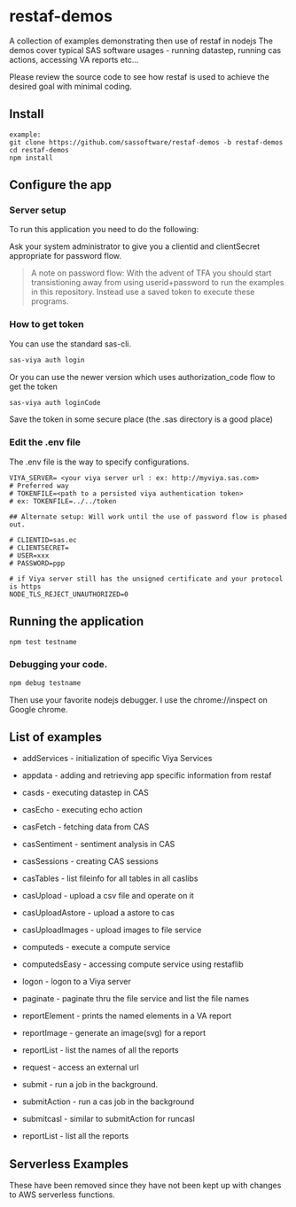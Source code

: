 # restaf-demos

A collection of examples demonstrating then use of restaf in nodejs
The demos cover typical SAS software usages - running datastep, running cas actions,
accessing VA reports etc...

Please review the source code to see how restaf is used to achieve
the desired goal with minimal coding.


## Install
```
example:
git clone https://github.com/sassoftware/restaf-demos -b restaf-demos
cd restaf-demos
npm install
```

## Configure the app
### Server setup
To run this application you need to do the following:

Ask your system administrator to give you a clientid and clientSecret appropriate
for password flow.

> A note on password flow:  With the advent of TFA you should start transistioning away from using userid+password to run the examples in this repository. Instead use a saved token to execute these programs.


### How to get token

You can use the standard sas-cli.

```cmd
sas-viya auth login
```

Or you can use the newer version which uses authorization_code flow to get the token

```cmd
sas-viya auth loginCode
```

Save the token in some secure place (the .sas directory is a good place)

### Edit the .env file

The .env file is the way to specify configurations. 

```env
VIYA_SERVER= <your viya server url : ex: http://myviya.sas.com>
# Preferred way
# TOKENFILE=<path to a persisted viya authentication token>
# ex: TOKENFILE=../../token

## Alternate setup: Will work until the use of password flow is phased out.

# CLIENTID=sas.ec
# CLIENTSECRET=
# USER=xxx
# PASSWORD=ppp

# if Viya server still has the unsigned certificate and your protocol is https
NODE_TLS_REJECT_UNAUTHORIZED=0

```


## Running the application

```md
npm test testname
```

### Debugging your code.

```md
npm debug testname
```

Then use your favorite nodejs debugger. I use the chrome://inspect on Google chrome.

## List of examples

- addServices - initialization of specific Viya Services

- appdata -  adding and retrieving app specific information from restaf

- casds -  executing datastep in CAS

- casEcho - executing echo action

- casFetch - fetching data from CAS

- casSentiment - sentiment analysis in CAS

- casSessions - creating CAS sessions

- casTables - list fileinfo for all tables in all caslibs

- casUpload - upload a csv file and operate on it

- casUploadAstore - upload a astore to cas

- casUploadImages - upload images to file service

- computeds - execute a compute service

- computedsEasy - accessing compute service using restaflib

- logon  - logon to a Viya server

- paginate - paginate thru the file service and list the file names

- reportElement - prints the named elements in a VA report

- reportImage - generate an image(svg) for a report

- reportList - list the names of all the reports

- request - access an external url

- submit - run a job in the background.

- submitAction - run a cas job in the background

- submitcasl - similar to submitAction for runcasl


- reportList - list all the reports

## Serverless Examples

These have been removed since they have not been kept up with changes to AWS serverless functions.
